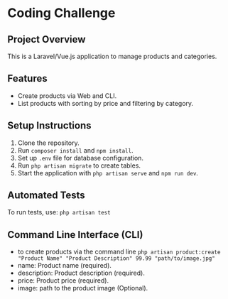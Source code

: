 # Coding Challenge

## Project Overview
This is a Laravel/Vue.js application to manage products and categories.

## Features
- Create products via Web and CLI.
- List products with sorting by price and filtering by category.

## Setup Instructions
1. Clone the repository.
2. Run `composer install` and `npm install`.
3. Set up `.env` file for database configuration.
4. Run `php artisan migrate` to create tables.
5. Start the application with `php artisan serve` and `npm run dev`.

## Automated Tests
To run tests, use:
`php artisan test`

## Command Line Interface (CLI)
- to create products via the command line
`php artisan product:create "Product Name" "Product Description" 99.99 "path/to/image.jpg"`
- name: Product name (required).
- description: Product description (required).
- price: Product price (required).
- image: path to the product image (Optional).
